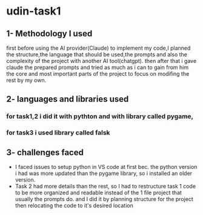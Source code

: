 # udin-task1

## 1- Methodology I used
first before using the AI provider(Claude) to implement my code,I planned the structure,the language that should be used,the prompts and also the complexity of the project with another AI tool(chatgpt). then after that i gave claude the prepared prompts and tried as much as i can to gain from him the core and most important parts of the project to focus on modifing the rest by my own.

## 2- languages and libraries used
### for task1,2 i did it with pythton and with library called pygame, 
### for task3 i used library called falsk

## 3- challenges faced

-  I faced issues to setup python in VS code at first bec. the python version i had was more updated than the pygame library, so i installed an older version.
-  Task 2 had more details than the rest, so I had to restructure task 1 code to be more organized and readable instead of the 1 file project that usually the prompts do. and I did it by planning structure for the project then relocating the code to it's desired location

